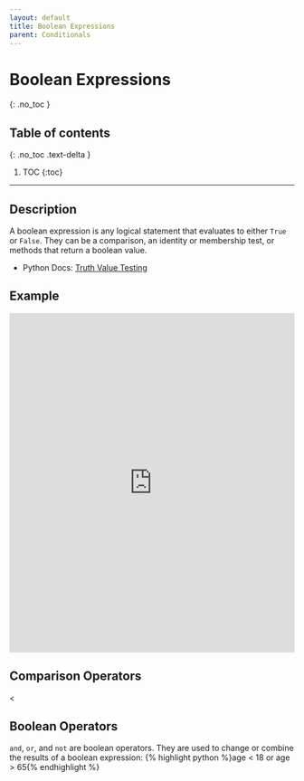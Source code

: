 ```yaml
---
layout: default
title: Boolean Expressions
parent: Conditionals
---
```


# Boolean Expressions
{: .no_toc }
## Table of contents
{: .no_toc .text-delta }

1. TOC
{:toc}

---

## Description
A boolean expression is any logical statement that evaluates to either `True` or `False`. They can be a comparison, an identity or membership test, or methods that return a boolean value.   

- Python Docs: [Truth Value Testing](https://docs.python.org/3/library/stdtypes.html#truth-value-testing)


## Example
<iframe height="600px" width="100%" src="https://repl.it/@bianca_ruiz/boolean?lite=true" scrolling="no" frameborder="no" allowtransparency="true" allowfullscreen="true" sandbox="allow-forms allow-pointer-lock allow-popups allow-same-origin allow-scripts allow-modals"></iframe>

## Comparison Operators
< 

## Boolean Operators
`and`, `or`, and `not` are boolean operators. They are used to change or combine the results of a boolean expression:
{% highlight python %}age < 18 or age > 65{% endhighlight %}
